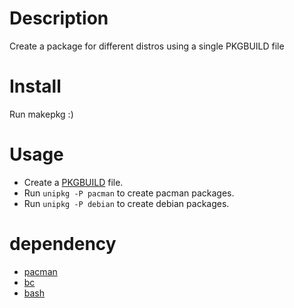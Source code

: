 Description
========
Create a package for different distros using a single PKGBUILD file

Install
========
Run makepkg :)

Usage
========
* Create a [PKGBUILD](http://wiki.archlinux.org/index.php/PKGBUILD) file.
* Run `unipkg -P pacman` to create pacman packages.
* Run  `unipkg -P debian` to create debian packages.

dependency
========

* [pacman](http://wiki.archlinux.org/index.php/Pacman)
* [bc](http://www.gnu.org/software/bc/)
* [bash](http://www.gnu.org/software/bash/)
